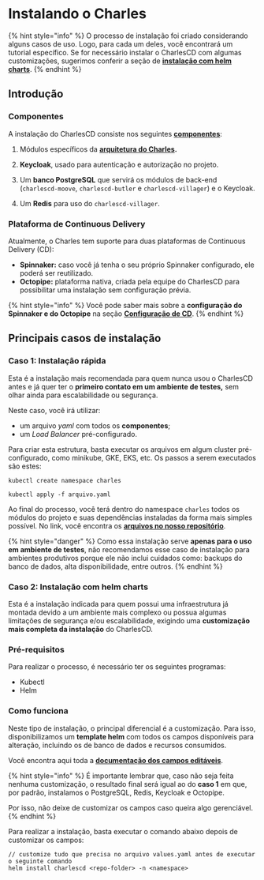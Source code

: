# Instalando o Charles

{% hint style="info" %}
O processo de instalação foi criado considerando alguns casos de uso. Logo, para cada um deles, você encontrará um tutorial específico. Se for necessário instalar o CharlesCD com algumas customizações, sugerimos conferir a seção de [**instalação com helm charts**](https://docs.charlescd.io/v/v0.2.1/primeiros-passos/instalando-charles#caso-2-instalacao-com-helm-charts). 
{% endhint %}

## Introdução

### Componentes

A instalação do CharlesCD consiste nos seguintes [**componentes**](https://docs.charlescd.io/v/v0.2.1/primeiros-passos/instalando-charles#componentes):

1. Módulos específicos da [**arquitetura do Charles**](https://docs.charlescd.io/#arquitetura-do-sistema)**.** 
2. **Keycloak**, usado para autenticação e autorização no projeto.

3. Um **banco PostgreSQL** que servirá os módulos de back-end \(`charlescd-moove`, `charlescd-butler` e `charlescd-villager`\) e o Keycloak. 
4. Um **Redis** para uso do `charlescd-villager`.

### Plataforma de Continuous Delivery 

Atualmente, o Charles tem suporte para duas plataformas de Continuous Delivery \(CD\):

* **Spinnaker:** caso você já tenha o seu próprio Spinnaker configurado, ele poderá ser reutilizado.
* **Octopipe:** plataforma nativa, criada pela equipe do CharlesCD para possibilitar uma instalação sem configuração prévia.

{% hint style="info" %}
Você pode saber mais sobre a **configuração do Spinnaker e do Octopipe** na seção [**Configuração de CD**](https://docs.charlescd.io/referencia/configuracao-cd).
{% endhint %}

## Principais casos de instalação 

### Caso 1: Instalação rápida 

Esta é a instalação mais recomendada para quem nunca usou o CharlesCD antes e já quer ter o **primeiro contato em um ambiente de testes,** sem olhar ainda para escalabilidade ou segurança.

Neste caso, você irá utilizar: 

* um arquivo _yaml_ com todos os **componentes**;
* um _Load Balancer_ pré-configurado. 

Para criar esta estrutura, basta executar os arquivos em algum cluster pré-configurado, como minikube, GKE, EKS, etc. Os passos a serem executados são estes:

```text
kubectl create namespace charles

kubectl apply -f arquivo.yaml
```

Ao final do processo, você terá dentro do namespace `charles` todos os módulos do projeto e suas dependências instaladas da forma mais simples possível. No link, você encontra os [**arquivos no nosso repositório**](https://raw.githubusercontent.com/ZupIT/charlescd/master/install/helm-chart/single-file.yaml). 

{% hint style="danger" %}
Como essa instalação serve **apenas para o uso em ambiente de testes**, não recomendamos esse caso de instalação para ambientes produtivos porque ele não inclui cuidados como: backups do banco de dados, alta disponibilidade, entre outros.
{% endhint %}

### 

### Caso 2: Instalação com helm charts

Esta é a instalação indicada para quem possui uma infraestrutura já montada devido a um ambiente mais complexo ou possua algumas limitações de segurança e/ou escalabilidade, exigindo uma **customização mais completa da instalação** do CharlesCD.

### Pré-requisitos 

Para realizar o processo, é necessário ter os seguintes programas: 

* Kubectl
* Helm 

### Como funciona

Neste tipo de instalação, o principal diferencial é a customização. Para isso, disponibilizamos um **template helm** com todos os campos disponíveis para alteração, incluindo os de banco de dados e recursos consumidos. 

Você encontra aqui toda a [**documentação dos campos editáveis**](https://github.com/ZupIT/charlescd/blob/master/install/helm-chart/). 

{% hint style="info" %}
É importante lembrar que, caso não seja feita nenhuma customização, o resultado final será igual ao do **caso 1** em que, por padrão, instalamos o PostgreSQL, Redis, Keycloak e Octopipe. 

Por isso, não deixe de customizar os campos caso queira algo gerenciável. 
{% endhint %}

Para realizar a instalação, basta executar o comando abaixo depois de customizar os campos:

```text
// customize tudo que precisa no arquivo values.yaml antes de executar o seguinte comando
helm install charlescd <repo-folder> -n <namespace>
```



